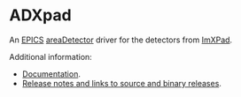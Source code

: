 ﻿ADXpad
=====
An 
[EPICS](http://www.aps.anl.gov/epics/) 
[areaDetector](http://cars.uchicago.edu/software/epics/areaDetector.html) 
driver for the detectors from 
[ImXPad](http://http://www.imxpad.com/).

Additional information:
* [Documentation](#).
* [Release notes and links to source and binary releases](RELEASE.md).

